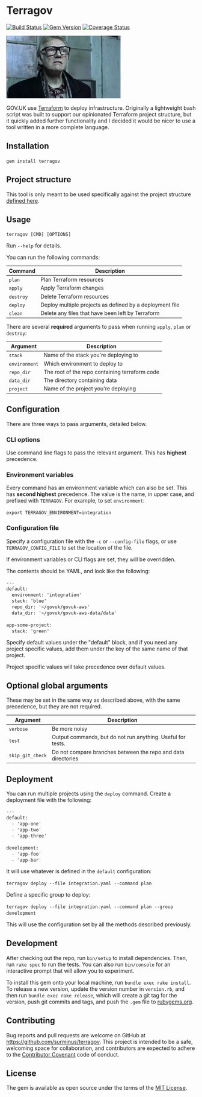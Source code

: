 # Terragov

[![Build Status](https://travis-ci.org/surminus/terragov.svg?branch=master)](https://travis-ci.org/surminus/terragov) [![Gem Version](https://badge.fury.io/rb/terragov.svg)](https://badge.fury.io/rb/terragov) [![Coverage Status](https://coveralls.io/repos/github/surminus/terragov/badge.svg?branch=master)](https://coveralls.io/github/surminus/terragov?branch=master)

![Terragov](https://github.com/surminus/terragov/blob/master/bricktop.jpg "Terrible pun, guv")

GOV.UK use [Terraform](https://terraform.io) to deploy infrastructure. Originally a lightweight bash script was built to support our opinionated Terraform project structure, but it quickly added further functionality and I decided it would be nicer to use a tool written in a more complete language.

## Installation

`gem install terragov`

## Project structure

This tool is only meant to be used specifically against the project structure [defined here](https://github.com/alphagov/govuk-aws/blob/cd28b00f6e1efb77e98c59ee8f92813e8f3278d1/doc/architecture/decisions/0010-terraform-directory-structure.md).

## Usage

`terragov [CMD] [OPTIONS]`

Run `--help` for details.

You can run the following commands:

Command | Description
--- | ---
`plan` | Plan Terraform resources
`apply` | Apply Terraform changes
`destroy` | Delete Terraform resources
`deploy` | Deploy multiple projects as defined by a deployment file
`clean` | Delete any files that have been left by Terraform

There are several **required** arguments to pass when running `apply`, `plan` or `destroy`:

Argument | Description
--- | ---
`stack` | Name of the stack you're deploying to
`environment` | Which environment to deploy to
`repo_dir` | The root of the repo containing terraform code
`data_dir` | The directory containing data
`project` | Name of the project you're deploying

## Configuration

There are three ways to pass arguments, detailed below.

### CLI options

Use command line flags to pass the relevant argument. This has **highest** precedence.

### Environment variables

Every command has an environment variable which can also be set. This has **second highest** precedence. The value is the name, in upper case, and prefixed with `TERRAGOV`. For example, to set `environment`:

`export TERRAGOV_ENVIRONMENT=integration`

### Configuration file

Specify a configuration file with the `-c` or `--config-file` flags, or use `TERRAGOV_CONFIG_FILE` to set the location of the file.

If environment variables or CLI flags are set, they will be overridden.

The contents should be YAML, and look like the following:

```
---
default:
  environment: 'integration'
  stack: 'blue'
  repo_dir: '~/govuk/govuk-aws'
  data_dir: '~/govuk/govuk-aws-data/data'

app-some-project:
  stack: 'green'
```

Specify default values under the "default" block, and if you need any project specific values, add them under the key of the same name of that project.

Project specific values will take precedence over default values.

## Optional global arguments

These may be set in the same way as described above, with the same precedence, but they are not required.

Argument | Description
--- | ---
`verbose` | Be more noisy
`test` | Output commands, but do not run anything. Useful for tests.
`skip_git_check` | Do not compare branches between the repo and data directories

## Deployment

You can run multiple projects using the `deploy` command. Create a deployment file with the following:

```
---
default:
  - 'app-one'
  - 'app-two'
  - 'app-three'

development:
  - 'app-foo'
  - 'app-bar'
```

It will use whatever is defined in the `default` configuration:

`terragov deploy --file integration.yaml --command plan`

Define a specific group to deploy:

`terragov deploy --file integration.yaml --command plan --group development`

This will use the configuration set by all the methods described previously.

## Development

After checking out the repo, run `bin/setup` to install dependencies. Then, run `rake spec` to run the tests. You can also run `bin/console` for an interactive prompt that will allow you to experiment.

To install this gem onto your local machine, run `bundle exec rake install`. To release a new version, update the version number in `version.rb`, and then run `bundle exec rake release`, which will create a git tag for the version, push git commits and tags, and push the `.gem` file to [rubygems.org](https://rubygems.org).

## Contributing

Bug reports and pull requests are welcome on GitHub at https://github.com/surminus/terragov. This project is intended to be a safe, welcoming space for collaboration, and contributors are expected to adhere to the [Contributor Covenant](http://contributor-covenant.org) code of conduct.


## License

The gem is available as open source under the terms of the [MIT License](http://opensource.org/licenses/MIT).

